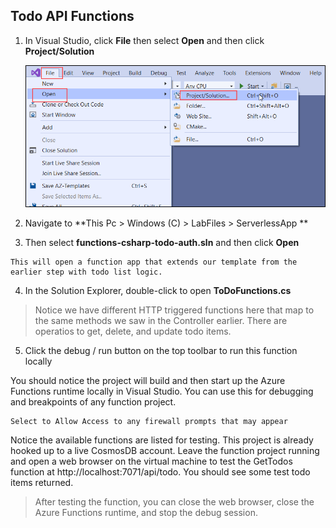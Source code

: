 ## Todo API Functions

1. In Visual Studio, click **File** then select **Open** and then click **Project/Solution**

    ![VisualStudio](images/visualstudio.png)

2. Navigate to **This Pc > Windows (C) > LabFiles > ServerlessApp **
3. Then select **functions-csharp-todo-auth.sln** and then click **Open**

  ```
  This will open a function app that extends our template from the earlier step with todo list logic.
 ```
    
4. In the Solution Explorer, double-click to open **ToDoFunctions.cs**
   
 > Notice we have different HTTP triggered functions here that map to the same methods we saw in the Controller earlier. 
  There are operatios to get, delete, and update todo items.


5. Click the debug / run button on the top toolbar to run this function locally

You should notice the project will build and then start up the Azure Functions runtime locally in Visual Studio. You can use this for debugging and breakpoints of any function project.

 
    Select to Allow Access to any firewall prompts that may appear
  
Notice the available functions are listed for testing. This project is already hooked up to a live CosmosDB account. Leave the function project running and open a web browser on the virtual machine to test the GetTodos function at http://localhost:7071/api/todo. You should see some test todo items returned.
 
 >After testing the function, you can close the web browser, close the Azure Functions runtime, and stop the debug session.
